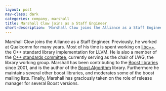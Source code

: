 ```yaml
---
layout: post
nav-class: dark
categories: company, marshall
title: Marshall Clow joins as a Staff Engineer
short-description: 'Marshall Clow joins the Alliance as a Staff Engineer. Previously, he worked at Qualcomm for many years. Most of his time is spent working on libc++, the C++ standard library implementation for LLVM. He is also a member of the C++ standards committee, currently serving as the chair of LWG, the library working group. Marshall has been contributing to the Boost libraries since 2001, and is the author of the Boost.Algorithm library. Furthermore he maintains several other boost libraries, and moderates some of the boost mailing lists. Finally, Marshall has graciously taken on the role of release manager for several Boost versions.'
---
```


Marshall Clow joins the Alliance as a Staff Engineer. Previously,
he worked at Qualcomm for many years. Most of his time is spent
working on
<a href="https://libcxx.llvm.org">libc++</a>,
the C++ standard library implementation for LLVM. He is also a member
of the
<a href="https://isocpp.org/std/the-committee">C++ standards committee</a>,
currently serving as the chair of LWG, the library working group.
Marshall has been contributing to the
<a href="https://www.boost.org">Boost libraries</a>
since 2001, and is the author of the
<a href="http://boost.org/libs/algorithm">Boost.Algorithm</a>
library. Furthermore he maintains several other boost libraries,
and moderates some of the boost mailing lists. Finally, Marshall
has graciously taken on the role of release manager for several
Boost versions.
